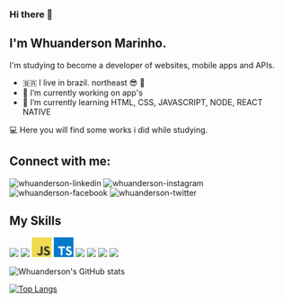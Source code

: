 ### Hi there 👋

## I'm Whuanderson Marinho.
I'm studying to become a developer of websites, mobile apps and APIs.
- 🇧🇷 I live in brazil. northeast 😎 🌅
- 🔭 I’m currently working on app's
- 🌱 I’m currently learning HTML, CSS, JAVASCRIPT, NODE, REACT NATIVE

:computer: Here you will find some works i did while studying.

## Connect with me:
<p>
<a hreef="https://www.linkedin.com/in/whuanderson-de-sousa-porto-marinho-a07204216/" target="_blank">
  <img aling="center" alt="whuanderson-linkedin" height="30" width="30" src="https://cdn.jsdelivr.net/gh/devicons/devicon/icons/linkedin/linkedin-plain.svg" style="max-width:100%;">
  </a>
<a hreef="https://www.instagram.com/whuandersonp/" target="_blank">
  <img aling="center" alt="whuanderson-instagram" height="30" width="30" src="https://cdn.jsdelivr.net/npm/simple-icons@3.0.1/icons/instagram.svg" style="max-width:100%;">
  </a>
  <a hreef="https://www.facebook.com/WhuandersonMarinho" target="_blank">
  <img aling="center" alt="whuanderson-facebook" height="30" width="30" src="https://cdn.jsdelivr.net/gh/devicons/devicon/icons/facebook/facebook-plain.svg" style="max-width:100%;">
  </a>
    <a hreef="https://twitter.com/Whuanderson" target="_blank">
  <img aling="center" alt="whuanderson-twitter" height="30" width="30" src="https://cdn.jsdelivr.net/gh/devicons/devicon/icons/twitter/twitter-original.svg" style="max-width:100%;">
  </a>
  </P>
  
## My Skills
<p>
<img src="https://camo.githubusercontent.com/63f020ff7abb9f79c154acf4a7f6eab051eec7573839195e0cd5c6697fe4e01a/68747470733a2f2f7777772e637265617469766566726565646f6d2e636f2e756b2f77702d636f6e74656e742f75706c6f6164732f323031332f30332f30302d616e64726f69642d342d305f69636f6e732e706e67" height="35px" data-canonical-src="https://www.creativefreedom.co.uk/wp-content/uploads/2013/03/00-android-4-0_icons.png" style="max-width:100%;">
<img src="https://camo.githubusercontent.com/7877b535720fe5bb7b1d265d7113d06a127ffb065ef2dbb3eb525e6275353947/68747470733a2f2f7777772e66726565706e676c6f676f732e636f6d2f75706c6f6164732f6170706c652d6c6f676f2d706e672f6170706c652d6c6f676f2d69636f6e2d7472616e73706172656e742d706e672d7376672d766563746f722d332e706e67" height="35px" data-canonical-src="https://www.freepnglogos.com/uploads/apple-logo-png/apple-logo-icon-transparent-png-svg-vector-3.png" style="max-width:100%;">

<img src="https://raw.githubusercontent.com/github/explore/80688e429a7d4ef2fca1e82350fe8e3517d3494d/topics/javascript/javascript.png" height="35px" style="max-width:100%;">

<img src="https://raw.githubusercontent.com/github/explore/80688e429a7d4ef2fca1e82350fe8e3517d3494d/topics/typescript/typescript.png" height="35px" style="max-width:100%;">
  
<img src="https://camo.githubusercontent.com/f990180f9fbc4901c5ea7ab4d6e757306064176dcba5e4edf57e8e701a7c04fa/68747470733a2f2f6170706d6173746572732e696f2f7374617469632f72656163742d34376365366537376630333930323065653265373661313063316539383865392e706e67" height="35px" data-canonical-src="https://appmasters.io/static/react-47ce6e77f039020ee2e76a10c1e988e9.png" style="max-width:100%;">
<img src="https://camo.githubusercontent.com/b14dca1713330627c2ffd3443c6770c27c193745afb7e810382ae571add48964/68747470733a2f2f7365656b6c6f676f2e636f6d2f696d616765732f462f6669676d612d6c6f676f2d453445323144334145412d7365656b6c6f676f2e636f6d2e706e67" height="35px" data-canonical-src="https://seeklogo.com/images/F/figma-logo-E4E21D3AEA-seeklogo.com.png" style="max-width:100%;">
 <img src="https://cdn.jsdelivr.net/gh/devicons/devicon/icons/css3/css3-original.svg" height="35px" style="max-width:100%;">
 <img src="https://cdn.jsdelivr.net/gh/devicons/devicon/icons/html5/html5-original.svg" height="35px" style="max-width:100%;">
 
 </p>


  

![Whuanderson's GitHub stats](https://github-readme-stats.vercel.app/api?username=Whuanderson&show_icons=true&theme=dracula)


[![Top Langs](https://github-readme-stats.vercel.app/api/top-langs/?username=Whuanderson)](https://github.com/Whuanderson/github-readme-stats)


